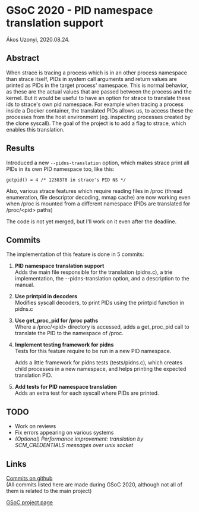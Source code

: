 # GSoC 2020 - PID namespace translation support
Ákos Uzonyi, 2020.08.24.

## Abstract
When strace is tracing a process which is in an other process namespace than strace itself, PIDs in system call arguments and return values are printed as PIDs in the target process' namespace. This is normal behavior, as these are the actual values that are passed between the process and the kernel. But it would be useful to have an option for strace to translate these ids to strace's own pid namespace. For example when tracing a process inside a Docker container, the translated PIDs allows us, to access these the processes from the host environment (eg. inspecting processes created by the clone syscall). The goal of the project is to add a flag to strace, which enables this translation.

## Results
Introduced a new `--pidns-translation` option, which makes strace print all PIDs in its own PID namespace too, like this:

	getpid() = 4 /* 1238378 in strace's PID NS */

Also, various strace features which require reading files in /proc (thread enumeration, file descriptor decoding, mmap cache) are now working even when /proc is mounted from a different namespace (PIDs are translated for /proc/\<pid\> paths)

The code is not yet merged, but I'll work on it even after the deadline.

## Commits
The implementation of this feature is done in 5 commits:

1. **PID namespace translation support**\
   Adds the main file responsible for the translation (pidns.c), a trie implementation, the --pidns-translation option, and a description to the manual.

1. **Use printpid in decoders**\
   Modifies syscall decoders, to print PIDs using the printpid function in pidns.c

1. **Use get_proc_pid for /proc paths**\
   Where a /proc/\<pid\> directory is accessed, adds a get_proc_pid call to translate the PID to the namespace of /proc.

1. **Implement testing framework for pidns**\
   Tests for this feature require to be run in a new PID namespace.

   Adds a little framework for pidns tests (tests/pidns.c), which creates child processes in a new namespace, and helps printing the expected translation PID.

1. **Add tests for PID namespace translation**\
   Adds an extra test for each syscall where PIDs are printed.

## TODO
* Work on reviews
* Fix errors appearing on various systems
* *(Optional) Performance improvement: translation by SCM_CREDENTIALS messages over unix socket*

## Links
[Commits on github](https://github.com/AkosUzonyi/strace/commits/pidns?author=AkosUzonyi&until=2020-10-31)\
(All commits listed here are made during GSoC 2020, although not all of them is related to the main project)

[GSoC project page](https://summerofcode.withgoogle.com/projects/#5517277224501248)
